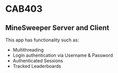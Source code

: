 # CAB403
## MineSweeper Server and Client
This app has functionality such as:
- Multithreading
- Login authentication via Username & Password
- Authenticated Sessions
- Tracked Leaderboards
